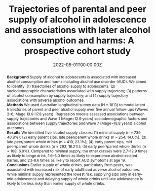 ﻿---
title: "Trajectories of parental and peer supply of alcohol in adolescence and associations with later alcohol consumption and harms: A prospective cohort study"
abstract: "**Background**
Supply of alcohol to adolescents is associated with increased alcohol consumption and harms including alcohol use disorder (AUD). We aimed to identify: (1) trajectories of alcohol supply to adolescents; (2) sociodemographic characteristics associated with supply trajectory; (3) patterns of alcohol consumption by supply trajectory; and (4) supply trajectory associations with adverse alcohol outcomes.
<br>**Methods**
We used Australian longitudinal survey data (N = 1813) to model latent trajectories of parent and peer alcohol supply over five annual follow-ups (Waves 2–6; Mage 13.9–17.8 years). Regression models assessed associations between supply trajectories and Wave 1 (Mage=12.9 years) sociodemographic factors and associations between supply trajectories and Wave 7 (Mage=18.8 years) alcohol outcomes.
<br>**Results**
We identified five alcohol supply classes: (1) minimal supply (n = 739, 40.8%); (2) early parent sips, late peer/parent whole drinks (n = 254, 14.0%); (3) late peer/parent whole drinks (n = 419, 23.1%); (4) early parent sips, mid peer/parent whole drinks (n = 293, 16.2%); (5) early peer/parent whole drinks (n = 108, 6.0%). Compared to minimal supply, the other classes were 2.7–12.9 times as likely to binge drink, 1.6–3.0 times as likely to experience alcohol-related harms, and 2.1–8.6 times as likely to report AUD symptoms at age 19.
<br>**Conclusions**
Earlier supply of whole drinks, particularly from peers, was associated with increased risk of early adulthood adverse alcohol outcomes. While minimal supply represented the lowest risk, supplying sips only in early-mid adolescence and delaying supply of whole drinks until late adolescence is likely to be less risky than earlier supply of whole drinks."
authors:
- Alexandra Aiken
- Gary Chan
- Wing See Yuen
- author
- Delyse Hutchinson
- Nyanda McBride
- Jackob Najman
- Jim McCambridge
- Emily Upton
- Tim Slade
- Veronica Boland
- Clara De Torres
- Raimondo Bruno
- Kypros Kypri
- Monika Wadolowski
- Richard P Mattick
- Amy Peacock
date: "2022-08-01T00:00:00Z"
doi: "10.1016/j.drugalcdep.2022.109533"
featured: false
image:
  caption: 'Image credit: [Adobe Stock]'
  focal_point: ""
  preview_only: false
projects:
- APSALS
publication: 'Drug and Alcohol Dependence'
publication_short: ""
publication_types:
- "2"
publishDate: "2022-08-01T00:00:00Z"
summary: An investigation of the trajectories of alcohol supply over adolescence, and the links between those trajectories and subsequent harm.
tags:
- Alcohol
- Adolescence
- Longitudinal cohort study
url_source: "https://www.sciencedirect.com/science/article/abs/pii/S0376871622002708"
---
